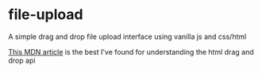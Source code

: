 # file-upload
A simple drag and drop file upload interface using vanilla js and css/html

[This MDN article](https://developer.mozilla.org/en-US/docs/Web/API/HTML_Drag_and_Drop_API#Drag_Events) is the best I've found for understanding the html drag and drop api
